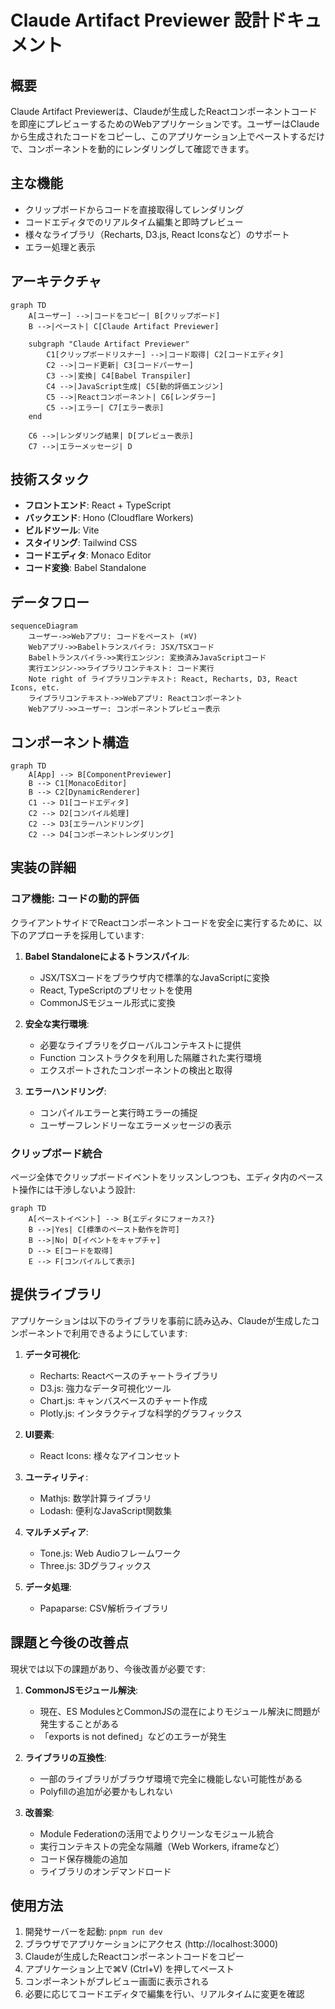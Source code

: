 # Claude Artifact Previewer 設計ドキュメント

## 概要

Claude Artifact Previewerは、Claudeが生成したReactコンポーネントコードを即座にプレビューするためのWebアプリケーションです。ユーザーはClaudeから生成されたコードをコピーし、このアプリケーション上でペーストするだけで、コンポーネントを動的にレンダリングして確認できます。

## 主な機能

- クリップボードからコードを直接取得してレンダリング
- コードエディタでのリアルタイム編集と即時プレビュー
- 様々なライブラリ（Recharts, D3.js, React Iconsなど）のサポート
- エラー処理と表示

## アーキテクチャ

```mermaid
graph TD
    A[ユーザー] -->|コードをコピー| B[クリップボード]
    B -->|ペースト| C[Claude Artifact Previewer]
    
    subgraph "Claude Artifact Previewer"
        C1[クリップボードリスナー] -->|コード取得| C2[コードエディタ]
        C2 -->|コード更新| C3[コードパーサー]
        C3 -->|変換| C4[Babel Transpiler]
        C4 -->|JavaScript生成| C5[動的評価エンジン]
        C5 -->|Reactコンポーネント| C6[レンダラー]
        C5 -->|エラー| C7[エラー表示]
    end
    
    C6 -->|レンダリング結果| D[プレビュー表示]
    C7 -->|エラーメッセージ| D
```

## 技術スタック

- **フロントエンド**: React + TypeScript
- **バックエンド**: Hono (Cloudflare Workers)
- **ビルドツール**: Vite
- **スタイリング**: Tailwind CSS
- **コードエディタ**: Monaco Editor
- **コード変換**: Babel Standalone

## データフロー

```mermaid
sequenceDiagram
    ユーザー->>Webアプリ: コードをペースト (⌘V)
    Webアプリ->>Babelトランスパイラ: JSX/TSXコード
    Babelトランスパイラ->>実行エンジン: 変換済みJavaScriptコード
    実行エンジン->>ライブラリコンテキスト: コード実行
    Note right of ライブラリコンテキスト: React, Recharts, D3, React Icons, etc.
    ライブラリコンテキスト->>Webアプリ: Reactコンポーネント
    Webアプリ->>ユーザー: コンポーネントプレビュー表示
```

## コンポーネント構造

```mermaid
graph TD
    A[App] --> B[ComponentPreviewer]
    B --> C1[MonacoEditor]
    B --> C2[DynamicRenderer]
    C1 --> D1[コードエディタ]
    C2 --> D2[コンパイル処理]
    C2 --> D3[エラーハンドリング]
    C2 --> D4[コンポーネントレンダリング]
```

## 実装の詳細

### コア機能: コードの動的評価

クライアントサイドでReactコンポーネントコードを安全に実行するために、以下のアプローチを採用しています:

1. **Babel Standaloneによるトランスパイル**:
   - JSX/TSXコードをブラウザ内で標準的なJavaScriptに変換
   - React, TypeScriptのプリセットを使用
   - CommonJSモジュール形式に変換

2. **安全な実行環境**:
   - 必要なライブラリをグローバルコンテキストに提供
   - Function コンストラクタを利用した隔離された実行環境
   - エクスポートされたコンポーネントの検出と取得

3. **エラーハンドリング**:
   - コンパイルエラーと実行時エラーの捕捉
   - ユーザーフレンドリーなエラーメッセージの表示

### クリップボード統合

ページ全体でクリップボードイベントをリッスンしつつも、エディタ内のペースト操作には干渉しないよう設計:

```mermaid
graph TD
    A[ペーストイベント] --> B{エディタにフォーカス?}
    B -->|Yes| C[標準のペースト動作を許可]
    B -->|No| D[イベントをキャプチャ]
    D --> E[コードを取得]
    E --> F[コンパイルして表示]
```

## 提供ライブラリ

アプリケーションは以下のライブラリを事前に読み込み、Claudeが生成したコンポーネントで利用できるようにしています:

1. **データ可視化**:
   - Recharts: Reactベースのチャートライブラリ
   - D3.js: 強力なデータ可視化ツール
   - Chart.js: キャンバスベースのチャート作成
   - Plotly.js: インタラクティブな科学的グラフィックス

2. **UI要素**:
   - React Icons: 様々なアイコンセット

3. **ユーティリティ**:
   - Mathjs: 数学計算ライブラリ
   - Lodash: 便利なJavaScript関数集

4. **マルチメディア**:
   - Tone.js: Web Audioフレームワーク
   - Three.js: 3Dグラフィックス

5. **データ処理**:
   - Papaparse: CSV解析ライブラリ

## 課題と今後の改善点

現状では以下の課題があり、今後改善が必要です:

1. **CommonJSモジュール解決**: 
   - 現在、ES ModulesとCommonJSの混在によりモジュール解決に問題が発生することがある
   - 「exports is not defined」などのエラーが発生

2. **ライブラリの互換性**:
   - 一部のライブラリがブラウザ環境で完全に機能しない可能性がある
   - Polyfillの追加が必要かもしれない

3. **改善案**:
   - Module Federationの活用でよりクリーンなモジュール統合
   - 実行コンテキストの完全な隔離（Web Workers, iframeなど）
   - コード保存機能の追加
   - ライブラリのオンデマンドロード

## 使用方法

1. 開発サーバーを起動: `pnpm run dev`
2. ブラウザでアプリケーションにアクセス (http://localhost:3000)
3. Claudeが生成したReactコンポーネントコードをコピー
4. アプリケーション上で⌘V (Ctrl+V) を押してペースト
5. コンポーネントがプレビュー画面に表示される
6. 必要に応じてコードエディタで編集を行い、リアルタイムに変更を確認
